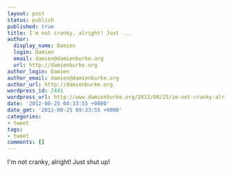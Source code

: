 ```yaml
---
layout: post
status: publish
published: true
title: I'm not cranky, alright! Just ...
author:
  display_name: Damien
  login: Damien
  email: damien@damienburke.org
  url: http://damienburke.org
author_login: Damien
author_email: damien@damienburke.org
author_url: http://damienburke.org
wordpress_id: 2441
wordpress_url: http://www.damienburke.org/2012/08/25/im-not-cranky-alright-just/
date: '2012-08-25 04:33:55 +0000'
date_gmt: '2012-08-25 09:33:55 +0000'
categories:
- tweet
tags:
- tweet
comments: []
---
```

<p>I'm not cranky, alright! Just shut up!</p>
